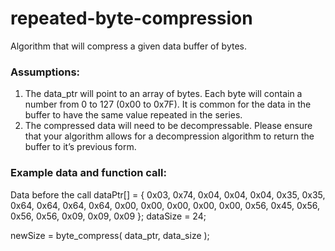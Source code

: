 # repeated-byte-compression
Algorithm that will compress a given data buffer of bytes.

### Assumptions:
1. The data_ptr will point to an array of bytes.  Each byte will contain a number from 0 to 127 (0x00 to 0x7F).  It is common for the data in the buffer to have the same value repeated in the series.
2. The compressed data will need to be decompressable.  Please ensure that your algorithm allows for a decompression algorithm to return the buffer to it’s previous form.

### Example data and function call:
Data before the call
dataPtr[] = { 0x03, 0x74, 0x04, 0x04, 0x04, 0x35, 0x35, 0x64, 
            0x64, 0x64, 0x64, 0x00, 0x00, 0x00, 0x00, 0x00,
             0x56, 0x45, 0x56, 0x56, 0x56, 0x09, 0x09, 0x09 };
dataSize = 24;

newSize = byte_compress( data_ptr, data_size );
